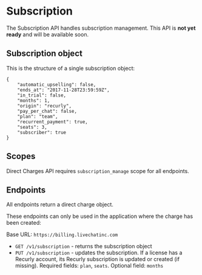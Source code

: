 # Subscription

The Subscription API handles subscription management. This API is **not yet ready** and will be available soon.

## Subscription object

This is the structure of a single subscription object:

```
{
	"automatic_upselling": false,
	"ends_at": "2017-11-28T23:59:59Z",
	"in_trial": false,
	"months": 1,
	"origin": "recurly",
	"pay_per_chat": false,
	"plan": "team",
	"recurrent_payment": true,
	"seats": 3,
	"subscriber": true
}
```

## Scopes

Direct Charges API requires `subscription_manage` scope for all endpoints.

## Endpoints

All endpoints return a direct charge object.

These endpoints can only be used in the application where the charge has been created:

Base URL: `https://billing.livechatinc.com`

* `GET /v1/subscription` - returns the subscription object
* `PUT /v1/subscription` - updates the subscription. If a license has a Recurly account, its Recurly subscription is updated or created (if missing). Required fields: `plan`, `seats`. Optional field: `months`
